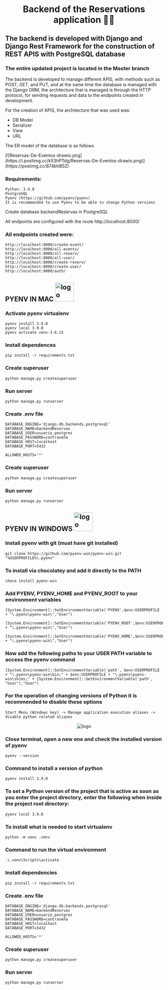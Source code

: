 <h1 align="center">Backend of the Reservations application 👨‍💻</h1>
<h2>The backend is developed with Django and Django Rest Framework for the construction of REST APIS with PostgreSQL database</h2>
<h3>The entire updated project is located in the Master branch</h3>

<p>The backend is developed to manage different APIS, with methods such as POST, GET, and PUT, and at the same time the database is managed with the Django ORM, the architecture that is managed is through the HTTP protocol, for sending requests and data to the endpoints created in development.

For the creation of APIS, the architecture that was used was:

- DB Model
- Serializer
- View
- URL</p>

<p>The ER model of the database is as follows</p>
[![Reservas-De-Eventos-drawio.png](https://i.postimg.cc/k53hPTdg/Reservas-De-Eventos-drawio.png)](https://postimg.cc/874bhB52)

### Requirements:
    Python: 3.9.0
    PostgreSQL
    Pyenv (https://github.com/pyenv/pyenv)
    It is recommended to use Pyenv to be able to change Python versions

Create database backendReservas in PostgreSQL

All endpoints are configured with the route http://localhost:8000/

### All endpoints created were:
    http://localhost:8000/create-event/
    http://localhost:8000/all-events/
    http://localhost:8000/all-reserv/
    http://localhost:8000/all-user/
    http://localhost:8000/create-reserv/
    http://localhost:8000/create-user/
    http://localhost:8000/auth/


<h2>PYENV IN MAC  <img src="https://user-images.githubusercontent.com/43445037/217332541-e1b3151a-15b6-495d-92cc-daa31feeb408.png" alt="logo" height="60" width="60"/></h2> 


### Activate pyenv virtualenv
    pyenv install 3.9.0
    pyenv local 3.9.0
    pyenv activate venv-3.6.15

### Install dependences
    pip install -r requirements.txt

### Create superuser
    python manage.py createsuperuser
    
### Run server
    python manage.py runserver

### Create .env file
    DATABASE_ENGINE='django.db.backends.postgresql'
    DATABASE_NAME=backendReservas
    DATABASE_USER=usuario_postgres
    DATABASE_PASSWORD=contraseña
    DATABASE_HOST=localhost
    DATABASE_PORT=5432
    
    ALLOWED_HOSTS='*'

### Create superuser
    python manage.py createsuperuser
    
### Run server
    python manage.py runserver

<h2>PYENV IN WINDOWS  <img src="https://user-images.githubusercontent.com/43445037/217332759-ea2942d8-ef6b-412f-b86b-b21e174887cc.png" alt="logo" height="60" width="60"/></h2>

### Install pyenv with git (must have git installed)
    git clone https://github.com/pyenv-win/pyenv-win.git "%USERPROFILE%\.pyenv"
    
### To install via chocolatey and add it directly to the PATH
    choco install pyenv-win
    
### Add PYENV, PYENV_HOME and PYENV_ROOT to your environment variables
    [System.Environment]::SetEnvironmentVariable('PYENV',$env:USERPROFILE + "\.pyenv\pyenv-win\","User")

    [System.Environment]::SetEnvironmentVariable('PYENV_ROOT',$env:USERPROFILE + "\.pyenv\pyenv-win\","User")

    [System.Environment]::SetEnvironmentVariable('PYENV_HOME',$env:USERPROFILE + "\.pyenv\pyenv-win\","User")
    
### Now add the following paths to your USER PATH variable to access the pyenv command
    [System.Environment]::SetEnvironmentVariable('path', $env:USERPROFILE + "\.pyenv\pyenv-win\bin;" + $env:USERPROFILE + "\.pyenv\pyenv-win\shims;" + [System.Environment]::GetEnvironmentVariable('path', "User"),"User")
    
### For the operation of changing versions of Python it is recommended to disable these options
    Start Menu (Windows key) -> Manage application execution aliases -> disable python related aliases
    
  <div align="center">
  <a><img src="https://user-images.githubusercontent.com/43445037/217335215-b200b41a-7d08-4246-8533-bde3bb27d376.png" alt="logo"/></a>
  </div>  
    
### Close terminal, open a new one and check the installed version of pyenv
    pyenv --version
    
### Command to install a version of python
    pyenv install 3.9.0
    
### To set a Python version of the project that is active as soon as you enter the project directory, enter the following when inside the project root directory:
    pyenv local 3.9.0

### To install what is needed to start virtualenv
    python -m venv .venv

### Command to run the virtual environment
    .\.venv\Scripts\activate

### Install dependencies
    pip install -r requirements.txt

### Create .env file
    DATABASE_ENGINE='django.db.backends.postgresql'
    DATABASE_NAME=backendReservas
    DATABASE_USER=usuario_postgres
    DATABASE_PASSWORD=contraseña
    DATABASE_HOST=localhost
    DATABASE_PORT=5432
    
    ALLOWED_HOSTS='*'

### Create superuser
    python manage.py createsuperuser
    
### Run server
    python manage.py runserver
